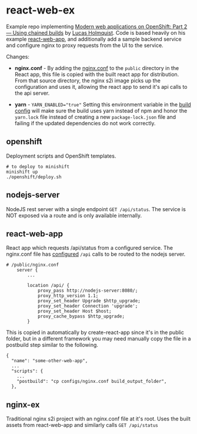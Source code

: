# react-web-ex
Example repo implementing [Modern web applications on OpenShift: Part 2 — Using chained builds](https://developers.redhat.com/blog/2018/10/23/modern-web-applications-on-openshift-part-2-using-chained-builds/) by [Lucas Holmquist](https://github.com/lholmquist). Code is based heavily on his example [react-web-app](https://github.com/lholmquist/react-web-app), and additionally add a sample backend service and configure nginx to proxy requests from the UI to the service.


Changes:
- **nginx.conf** - By adding the [nginx.conf](https://github.com/cfchase/react-web-ex/blob/master/react-web-app/public/nginx.conf) to the `public` directory in the React app, this file is copied with the built react app for distribution.  From that source directory, the nginx s2i image picks up the configuration and uses it, allowing the react app to send it's api calls to the api server.

- **yarn** - `YARN_ENABLED="true"` Setting this environment variable in the [build config](https://github.com/cfchase/react-web-ex/blob/a02084b55b690c951dea24bc7625a29da877a050/openshift/react-web-app.yml#L74-L75) will make sure the build uses yarn instead of npm and honor the `yarn.lock` file instead of creating a new `package-lock.json` file and failing if the updated dependencies do not work correctly.

## openshift
Deployment scripts and OpenShift templates.
```
# to deploy to minishift
minishift up
./openshift/deploy.sh
```

## nodejs-server
NodeJS rest server with a single endpoint `GET /api/status`.  The service is NOT exposed via a route and is only available internally.

## react-web-app
React app which requests /api/status from a configured service.  The nginx.conf file has [configured](https://github.com/cfchase/react-web-ex/blob/master/react-web-app/public/nginx.conf#L56-L62) `/api` calls to be routed to the nodejs server.
```
# /public/nginx.conf
    server {
        ...
        
        location /api/ {
            proxy_pass http://nodejs-server:8080/;
            proxy_http_version 1.1;
            proxy_set_header Upgrade $http_upgrade;
            proxy_set_header Connection 'upgrade';
            proxy_set_header Host $host;
            proxy_cache_bypass $http_upgrade;
        }
```
This is copied in automatically by create-react-app since it's in the public folder, but in a different framework you may need manually copy the file in a postbuild step similar to the following.
```
{
  "name": "some-other-web-app",
  ...
  "scripts": {
    ...
    "postbuild": "cp configs/nginx.conf build_output_folder",
  },
```

## nginx-ex
Traditional nginx s2i project with an nginx.conf file at it's root.  Uses the built assets from react-web-app and similarly calls `GET /api/status`



